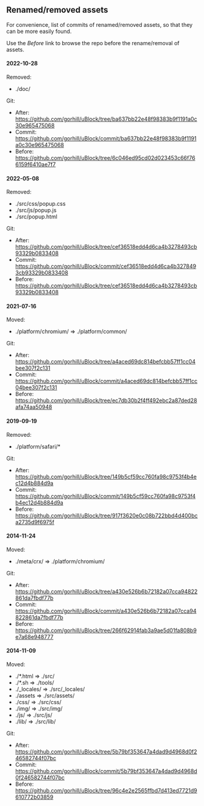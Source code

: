 ## Renamed/removed assets

For convenience, list of commits of renamed/removed assets, so that they can be
more easily found.

Use the _Before_ link to browse the repo before the rename/removal of assets.

#### 2022-10-28

Removed:

- ./doc/

Git:

-  After: https://github.com/gorhill/uBlock/tree/ba637bb22e48f98383b9f1191a0c30e965475068
- Commit: https://github.com/gorhill/uBlock/commit/ba637bb22e48f98383b9f1191a0c30e965475068
- Before: https://github.com/gorhill/uBlock/tree/6c046ed95cd02d023453c66f766159f6410ae7f7

#### 2022-05-08

Removed:

- ./src/css/popup.css
- ./src/js/popup.js
- ./src/popup.html

Git:

-  After: https://github.com/gorhill/uBlock/tree/cef36518edd4d6ca4b3278493cb93329b0833408
- Commit: https://github.com/gorhill/uBlock/commit/cef36518edd4d6ca4b3278493cb93329b0833408
- Before: https://github.com/gorhill/uBlock/tree/cef36518edd4d6ca4b3278493cb93329b0833408

#### 2021-07-16

Moved:

- ./platform/chromium/ => ./platform/common/

Git:

-  After: https://github.com/gorhill/uBlock/tree/a4aced69dc814befcbb57ff1cc04bee307f2c131
- Commit: https://github.com/gorhill/uBlock/commit/a4aced69dc814befcbb57ff1cc04bee307f2c131
- Before: https://github.com/gorhill/uBlock/tree/ec7db30b2f4ff492ebc2a87ded28afa74aa50948

#### 2019-09-19

Removed:

- ./platform/safari/*

Git:

-  After: https://github.com/gorhill/uBlock/tree/149b5cf59cc760fa98c9753f4b4ec12d4b884d9a
- Commit: https://github.com/gorhill/uBlock/commit/149b5cf59cc760fa98c9753f4b4ec12d4b884d9a
- Before: https://github.com/gorhill/uBlock/tree/917f3620e0c08b722bbd4d400bca2735d9f6975f

#### 2014-11-24

Moved:

- ./meta/crx/ => ./platform/chromium/

Git:

-  After: https://github.com/gorhill/uBlock/tree/a430e526b6b72182a07cca94822861da7fbdf77b
- Commit: https://github.com/gorhill/uBlock/commit/a430e526b6b72182a07cca94822861da7fbdf77b
- Before: https://github.com/gorhill/uBlock/tree/266f62914fab3a9ae5d01fa808b9e7a68e948777

#### 2014-11-09

Moved:

- ./*.html => ./src/
- ./*.sh => ./tools/
- ./_locales/ => ./src/_locales/
- ./assets => ./src/assets/
- ./css/ => ./src/css/
- ./img/ => ./src/img/
- ./js/ => ./src/js/
- ./lib/ => ./src/lib/

Git:

-  After: https://github.com/gorhill/uBlock/tree/5b79bf353647a4dad9d4968d0f246582744f07bc
- Commit: https://github.com/gorhill/uBlock/commit/5b79bf353647a4dad9d4968d0f246582744f07bc
- Before: https://github.com/gorhill/uBlock/tree/96c4e2e2565ffbd7d413ed7721d9610772b03859
